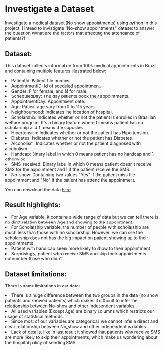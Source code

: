 # Investigate a Dataset 
 Investigate a medical dataset (No show appointments) using python
In this project, I intend to invistigate "No-show appointments" dataset to answer the question (What are the factors that affecting the attendance of patients?)
 
## Dataset: 
This dataset collects information from 100k medical appointments in Brazil, and containing multiple features illustrated below:
<li>PatientId: Patient file number.</li>
<li>AppointmentID: Id of sceduled appointment.</li>
<li>Gender: F for female, and M for male.</li>
<li>ScheduledDay: The day patients book their appointments.</li>
<li>AppointmentDay: Appointment date.</li>
<li>Age: Patient age vary from 0 to 115 years.</li>
<li>Neighbourhood: Indicates the location of hospital.</li>
<li>Scholarship: Indicates whether or not the patient is enrolled in Brasilian welfare program. It's a binary feature where 0 means patient has no scholarship and 1 means the opposite.</li>
<li>Hipertension: Indicates whether or not the patient has Hipertension.</li>
<li>Diabetes: Indicates whether or not the patient has Diabetes.</li>
<li>Alcoholism: Indicates whether or not the patient diagnosed with alcoholism.</li>
<li>Handcap: Binary label in which 0 means patient has no handcap and 1 otherwise.</li>
<li>SMS_received: Binary label in which 0 means patient doesn't receive SMS for the appointment and 1 if the patient receive the SMS.</li>
<li>No-show: Containing two values "Yes" if the patient miss the appointment and "No" if the patient has attend the appointment.</li>

You can download the data [here](https://www.kaggle.com/joniarroba/noshowappointments)

## Result highlights:
<li>For Age variable, it contains a wide range of data but we can tell there is no dirct relation between Age and showing to the appointment.</li>    
<li>For Scholarship variable, the number of people with scholarship are much less than those with no scholarship. However, we can see the scholarship does not has the big impact on patient showing up to their appointments </li>
<li>Patient with handicap seem more likely to show to their appointment</li> 
<li> Surprisingly, patient who receive SMS and skip their appointments outnumber those who didn't</li>

## Dataset limitations:
There is some limitations in our data:
<li>There is a huge difference between the two groups in the data (no show patients and showed patients) which makes it difficult to infer the relationship between No-show and other independent variables.</li>
<li>All used variables (Except Age) are binary columns which restricts our usage of statistical methods.</li>
<li>Since most of our variables are categorical, we cannot infer a direct and clear relationship between No_show and other independent variables.</li>
<li> Lack of details, like in last result it showed that patients who receive SMS are more likely to skip their appointments, which make us wondering about the hospital policy of sending SMS.
